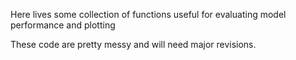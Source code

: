 Here lives some collection of functions useful for evaluating model performance and plotting

These code are pretty messy and will need major revisions. 
